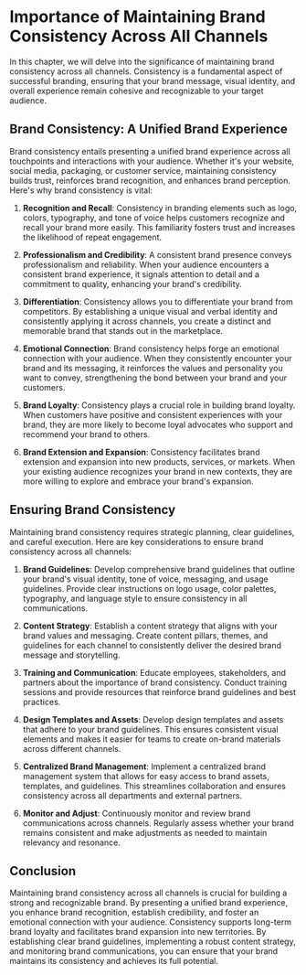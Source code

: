 Importance of Maintaining Brand Consistency Across All Channels
==========================================================================

In this chapter, we will delve into the significance of maintaining brand consistency across all channels. Consistency is a fundamental aspect of successful branding, ensuring that your brand message, visual identity, and overall experience remain cohesive and recognizable to your target audience.

Brand Consistency: A Unified Brand Experience
---------------------------------------------

Brand consistency entails presenting a unified brand experience across all touchpoints and interactions with your audience. Whether it's your website, social media, packaging, or customer service, maintaining consistency builds trust, reinforces brand recognition, and enhances brand perception. Here's why brand consistency is vital:

1. **Recognition and Recall**: Consistency in branding elements such as logo, colors, typography, and tone of voice helps customers recognize and recall your brand more easily. This familiarity fosters trust and increases the likelihood of repeat engagement.

2. **Professionalism and Credibility**: A consistent brand presence conveys professionalism and reliability. When your audience encounters a consistent brand experience, it signals attention to detail and a commitment to quality, enhancing your brand's credibility.

3. **Differentiation**: Consistency allows you to differentiate your brand from competitors. By establishing a unique visual and verbal identity and consistently applying it across channels, you create a distinct and memorable brand that stands out in the marketplace.

4. **Emotional Connection**: Brand consistency helps forge an emotional connection with your audience. When they consistently encounter your brand and its messaging, it reinforces the values and personality you want to convey, strengthening the bond between your brand and your customers.

5. **Brand Loyalty**: Consistency plays a crucial role in building brand loyalty. When customers have positive and consistent experiences with your brand, they are more likely to become loyal advocates who support and recommend your brand to others.

6. **Brand Extension and Expansion**: Consistency facilitates brand extension and expansion into new products, services, or markets. When your existing audience recognizes your brand in new contexts, they are more willing to explore and embrace your brand's expansion.

Ensuring Brand Consistency
--------------------------

Maintaining brand consistency requires strategic planning, clear guidelines, and careful execution. Here are key considerations to ensure brand consistency across all channels:

1. **Brand Guidelines**: Develop comprehensive brand guidelines that outline your brand's visual identity, tone of voice, messaging, and usage guidelines. Provide clear instructions on logo usage, color palettes, typography, and language style to ensure consistency in all communications.

2. **Content Strategy**: Establish a content strategy that aligns with your brand values and messaging. Create content pillars, themes, and guidelines for each channel to consistently deliver the desired brand message and storytelling.

3. **Training and Communication**: Educate employees, stakeholders, and partners about the importance of brand consistency. Conduct training sessions and provide resources that reinforce brand guidelines and best practices.

4. **Design Templates and Assets**: Develop design templates and assets that adhere to your brand guidelines. This ensures consistent visual elements and makes it easier for teams to create on-brand materials across different channels.

5. **Centralized Brand Management**: Implement a centralized brand management system that allows for easy access to brand assets, templates, and guidelines. This streamlines collaboration and ensures consistency across all departments and external partners.

6. **Monitor and Adjust**: Continuously monitor and review brand communications across channels. Regularly assess whether your brand remains consistent and make adjustments as needed to maintain relevancy and resonance.

Conclusion
----------

Maintaining brand consistency across all channels is crucial for building a strong and recognizable brand. By presenting a unified brand experience, you enhance brand recognition, establish credibility, and foster an emotional connection with your audience. Consistency supports long-term brand loyalty and facilitates brand expansion into new territories. By establishing clear brand guidelines, implementing a robust content strategy, and monitoring brand communications, you can ensure that your brand maintains its consistency and achieves its full potential.
